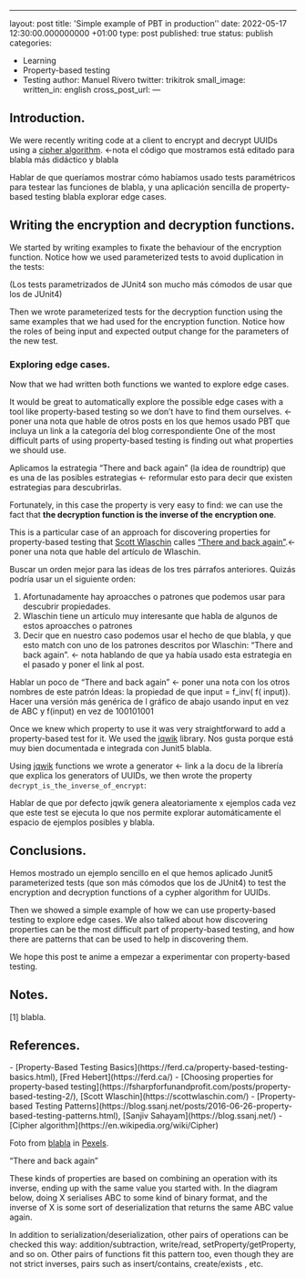 ---
layout: post
title: 'Simple example of PBT in production’'
date: 2022-05-17 12:30:00.000000000 +01:00
type: post
published: true
status: publish
categories:
  - Learning
  - Property-based testing
  - Testing
author: Manuel Rivero
twitter: trikitrok
small_image:  
written_in: english
cross_post_url:
—

<h2>Introduction.</h2>

We were recently writing code at a client to encrypt and decrypt UUIDs using a [cipher algorithm](https://en.wikipedia.org/wiki/Cipher). <-nota el código que mostramos está editado para blabla más didáctico y blabla

Hablar de que queríamos mostrar cómo habíamos usado tests paramétricos para testear las funciones de blabla, y una aplicación sencilla de property-based testing blabla explorar edge cases.

<h2>Writing the encryption and decryption functions.</h2>

We started by writing examples to fixate the behaviour of the encryption function. Notice how we used parameterized tests to avoid duplication in the tests:

<script src="https://gist.github.com/trikitrok/7faba1ee6a9b03285fae19a87de2f226.js"></script>

(Los tests parametrizados de JUnit4 son mucho más cómodos de usar que los de JUnit4)

Then we wrote parameterized tests for the decryption function using the same examples that we had used for the encryption function. Notice how the roles of being input and expected output change for the parameters of the new test.

<script src="https://gist.github.com/trikitrok/c11eaad96e87903fb22a107cf0e71e3a.js"></script>

### Exploring edge cases.

Now that we had written both functions we wanted to explore edge cases. 

It would be great to automatically explore the possible edge cases with a tool like property-based testing so we don’t have to find them ourselves. <- poner una nota que hable de otros posts en los que hemos usado PBT que incluya un link a la categoría del blog correspondiente 
One of the most difficult parts of using property-based testing is finding out what properties we should use. 

Aplicamos la estrategia “There and back again” (la idea de roundtrip) que es una de las posibles estrategias <- reformular esto para decir que existen estrategias para descubrirlas. 

Fortunately, in this case the property is very easy to find: we can use the fact that **the decryption function is the inverse of the encryption one**. 

This is a particular case of an approach for discovering properties for property-based testing that [Scott Wlaschin](https://scottwlaschin.com/) calles  [“There and back again”](https://fsharpforfunandprofit.com/posts/property-based-testing-2/#there-and-back-again).<- poner una nota que hable del artículo de Wlaschin. 

Buscar un orden mejor para las ideas de los tres párrafos anteriores. Quizás podría usar un el siguiente orden:
1. Afortunadamente hay aproacches o patrones que podemos usar para descubrir propiedades.
2. Wlaschin tiene un artículo muy interesante que habla de algunos de estos aproacches o patrones
3. Decir que en nuestro caso podemos usar el hecho de que blabla, y que esto match con uno de los patrones descritos por Wlaschin: “There and back again”. <- nota hablando de que ya había usado esta estrategia en el pasado y poner el link al post.

Hablar un poco de “There and back again” <- poner una nota con los otros nombres de este patrón
Ideas:
la propiedad de que input = f_inv( f( input)).
Hacer una versión más genérica de l gráfico de abajo usando input en vez de ABC y f(input) en vez de 100101001


Once we knew which property to use it was very straightforward to add a property-based test for it. We used the [jqwik](https://jqwik.net/) library. Nos gusta porque está muy bien documentada e integrada con Junit5 blabla.

Using [jqwik](https://jqwik.net/) functions we wrote a generator <- link a la docu de la librería que explica los generators of UUIDs, we then wrote the property `decrypt_is_the_inverse_of_encrypt`:
 
<script src="https://gist.github.com/trikitrok/a98452753a1299bff9df2a8e7b8f370d.js"></script>

Hablar de que por defecto jqwik genera aleatoriamente x ejemplos cada vez que este test se ejecuta lo que nos permite explorar automáticamente el espacio de ejemplos posibles y blabla.

<h2>Conclusions.</h2>
Hemos mostrado un ejemplo sencillo en el que hemos aplicado Junit5 parameterized tests (que son más cómodos que los de JUnit4) to test the encryption and decryption functions of a cypher algorithm for UUIDs.

Then we showed a simple example of how we can use property-based testing to explore edge cases. We also talked about how discovering properties can be the most difficult part of property-based testing, and how there are patterns that can be used to help in discovering them.

We hope this post te anime a empezar a experimentar con property-based testing.

<h2>Notes.</h2>

<a name="nota1"></a> [1] blabla.

<h2>References.</h2>
- [Property-Based Testing Basics](https://ferd.ca/property-based-testing-basics.html), [Fred Hebert](https://ferd.ca/)
- [Choosing properties for property-based testing](https://fsharpforfunandprofit.com/posts/property-based-testing-2/), [Scott Wlaschin](https://scottwlaschin.com/)
- [Property-based Testing Patterns](https://blog.ssanj.net/posts/2016-06-26-property-based-testing-patterns.html), [Sanjiv Sahayam](https://blog.ssanj.net/)
- [Cipher algorithm](https://en.wikipedia.org/wiki/Cipher)

Foto from [blabla](blabla) in [Pexels](https://www.pexels.com).




“There and back again”

These kinds of properties are based on combining an operation with its inverse, ending up with the same value you started with.
In the diagram below, doing X serialises ABC to some kind of binary format, and the inverse of X is some sort of deserialization that returns the same ABC value again.

In addition to serialization/deserialization, other pairs of operations can be checked this way: addition/subtraction, write/read, setProperty/getProperty, and so on.
Other pairs of functions fit this pattern too, even though they are not strict inverses, pairs such as insert/contains, create/exists , etc.





